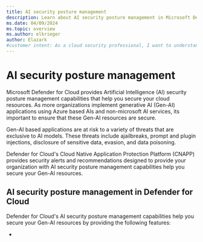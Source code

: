 ```yaml
---
title: AI security posture management
description: Learn about AI security posture management in Microsoft Defender for Cloud and how it protects your resources from AI threats.
ms.date: 04/09/2024
ms.topic: overview
ms.author: elkrieger
author: Elazark
#customer intent: As a cloud security professional, I want to understand how to secure my Gen-AI resources using Defender for Cloud's AI security posture management capabilities.
---
```


# AI security posture management

Microsoft Defender for Cloud provides Artificial Intelligence (AI) security posture management capabilities that help you secure your cloud resources. As more organizations implement generative AI (Gen-AI) applications using Azure based AIs and non-microsoft AI services, its important to ensure that these Gen-AI resources are secure.

Gen-AI based applications are at risk to a variety of threats that are exclusive to AI models. These threats include ajailbreaks, prompt and plugin injections, disclosure of sensitive data, evasion, and data poisoning.

Defender for Cloud's Cloud Native Application Protection Platform (CNAPP) provides security alerts and recommendations designed to provide your organization with AI security posture management capabilities help you secure your Gen-AI resources.

## AI security posture management in Defender for Cloud

Defender for Cloud's AI security posture management capabilities help you secure your Gen-AI resources by providing the following features:

- 